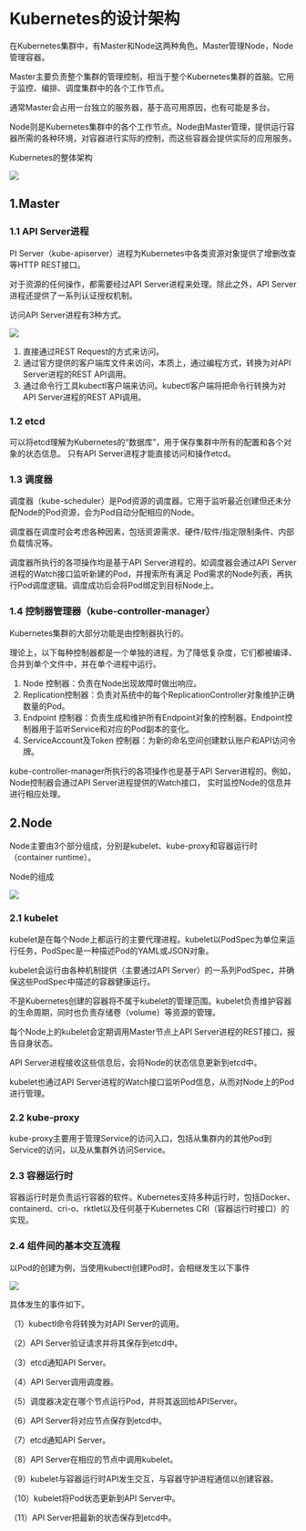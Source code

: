 # Kubernetes的设计架构

在Kubernetes集群中，有Master和Node这两种角色。Master管理Node，Node管理容器。



Master主要负责整个集群的管理控制，相当于整个Kubernetes集群的首脑。它用于监控、编排、调度集群中的各个工作节点。

通常Master会占用一台独立的服务器，基于高可用原因，也有可能是多台。



Node则是Kubernetes集群中的各个工作节点。Node由Master管理，提供运行容器所需的各种环境，对容器进行实际的控制，而这些容器会提供实际的应用服务。





Kubernetes的整体架构

![](../../_static/image-20220403154545872.png)



## 1.Master

### 1.1 API Server进程

PI Server（kube-apiserver）进程为Kubernetes中各类资源对象提供了增删改查等HTTP REST接口。

对于资源的任何操作，都需要经过API Server进程来处理。除此之外，API Server进程还提供了一系列认证授权机制。



访问API Server进程有3种方式。



![](../../_static/image-20220403154722943.png)



1. 直接通过REST Request的方式来访问。
2. 通过官方提供的客户端库文件来访问，本质上，通过编程方式，转换为对API Server进程的REST API调用。
3. 通过命令行工具kubectl客户端来访问。kubectl客户端将把命令行转换为对API Server进程的REST API调用。



### 1.2 etcd

可以将etcd理解为Kubernetes的“数据库”，用于保存集群中所有的配置和各个对象的状态信息。
只有API Server进程才能直接访问和操作etcd。



### 1.3 调度器

调度器（kube-scheduler）是Pod资源的调度器。它用于监听最近创建但还未分配Node的Pod资源，会为Pod自动分配相应的Node。

调度器在调度时会考虑各种因素，包括资源需求、硬件/软件/指定限制条件、内部负载情况等。

调度器所执行的各项操作均是基于API Server进程的。如调度器会通过API Server进程的Watch接口监听新建的Pod，并搜索所有满足
Pod需求的Node列表，再执行Pod调度逻辑。调度成功后会将Pod绑定到目标Node上。



### 1.4 控制器管理器（kube-controller-manager）



Kubernetes集群的大部分功能是由控制器执行的。

理论上，以下每种控制器都是一个单独的进程，为了降低复杂度，它们都被编译、合并到单个文件中，并在单个进程中运行。



1. Node 控制器：负责在Node出现故障时做出响应。
2. Replication控制器：负责对系统中的每个ReplicationController对象维护正确数量的Pod。
3. Endpoint 控制器：负责生成和维护所有Endpoint对象的控制器。Endpoint控制器用于监听Service和对应的Pod副本的变化。
4. ServiceAccount及Token 控制器：为新的命名空间创建默认账户和API访问令牌。



kube-controller-manager所执行的各项操作也是基于API Server进程的。例如，Node控制器会通过API Server进程提供的Watch接口，
实时监控Node的信息并进行相应处理。



## 2.Node

Node主要由3个部分组成，分别是kubelet、kube-proxy和容器运行时（container runtime）。

Node的组成

![](../../_static/image-20220403155131365.png)

### 2.1 kubelet

kubelet是在每个Node上都运行的主要代理进程。kubelet以PodSpec为单位来运行任务，PodSpec是一种描述Pod的YAML或JSON对象。

kubelet会运行由各种机制提供（主要通过API Server）的一系列PodSpec，并确保这些PodSpec中描述的容器健康运行。

不是Kubernetes创建的容器将不属于kubelet的管理范围。kubelet负责维护容器的生命周期，同时也负责存储卷（volume）等资源的管理。



每个Node上的kubelet会定期调用Master节点上API Server进程的REST接口，报告自身状态。

API Server进程接收这些信息后，会将Node的状态信息更新到etcd中。

kubelet也通过API Server进程的Watch接口监听Pod信息，从而对Node上的Pod进行管理。



### 2.2 kube-proxy

kube-proxy主要用于管理Service的访问入口，包括从集群内的其他Pod到Service的访问，以及从集群外访问Service。



### 2.3 容器运行时

容器运行时是负责运行容器的软件。Kubernetes支持多种运行时，包括Docker、containerd、cri-o、rktlet以及任何基于Kubernetes CRI（容器运行时接口）的实现。





### 2.4 组件间的基本交互流程



以Pod的创建为例，当使用kubectl创建Pod时，会相继发生以下事件

![](../../_static/image-20220403155434050.png)

具体发生的事件如下。

（1）kubectl命令将转换为对API Server的调用。

（2）API Server验证请求并将其保存到etcd中。

（3）etcd通知API Server。

（4）API Server调用调度器。

（5）调度器决定在哪个节点运行Pod，并将其返回给APIServer。

（6）API Server将对应节点保存到etcd中。

（7）etcd通知API Server。

（8）API Server在相应的节点中调用kubelet。

（9）kubelet与容器运行时API发生交互，与容器守护进程通信以创建容器。

（10）kubelet将Pod状态更新到API Server中。

（11）API Server把最新的状态保存到etcd中。




